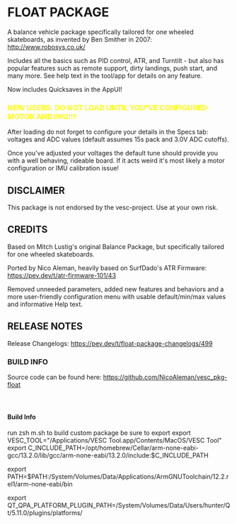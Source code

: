 # FLOAT PACKAGE

A balance vehicle package specifically tailored for one wheeled skateboards, as invented by Ben Smither in 2007: http://www.robosys.co.uk/

Includes all the basics such as PID control, ATR, and Turntilt - but also has popular features such as remote support,  dirty landings, push start, and many more. See help text in the tool/app for details on any feature.

Now includes Quicksaves in the AppUI!

<H3><font color=yellow>NEW USERS: DO NOT LOAD UNTIL YOU'VE CONFIGURED MOTOR AND IMU!!!</font></H3>

After loading do not forget to configure your details in the Specs tab: voltages and ADC values (default assumes 15s pack and 3.0V ADC cutoffs).

Once you've adjusted your voltages the default tune should provide you with a well behaving, rideable board. If it acts weird it's most likely a motor configuration or IMU calibration issue!

<H2>DISCLAIMER</H2>

This package is not endorsed by the vesc-project. Use at your own risk.

<H2>CREDITS</H2>

Based on Mitch Lustig's original Balance Package, but specifically tailored for one wheeled skateboards.

Ported by Nico Aleman, heavily based on SurfDado's ATR Firmware: https://pev.dev/t/atr-firmware-101/43

Removed unneeded parameters, added new features and behaviors and a more user-friendly configuration menu with usable default/min/max values and informative Help text.

<H2>RELEASE NOTES</H2>

Release Changelogs: https://pev.dev/t/float-package-changelogs/499

<H3>BUILD INFO</H3>

Source code can be found here: https://github.com/NicoAleman/vesc_pkg-float

#### &nbsp;
#### Build Info

run zsh m.sh to build custom package
be sure to export 
export VESC_TOOL="/Applications/VESC Tool.app/Contents/MacOS/VESC Tool"
export C_INCLUDE_PATH=/opt/homebrew/Cellar/arm-none-eabi-gcc/13.2.0/lib/gcc/arm-none-eabi/13.2.0/include:$C_INCLUDE_PATH
<!-- think this is the only one needed... -->
export PATH=$PATH:/System/Volumes/Data/Applications/ArmGNUToolchain/12.2.rel1/arm-none-eabi/bin
<!-- dont think this ones needed... -->
export QT_QPA_PLATFORM_PLUGIN_PATH=/System/Volumes/Data/Users/hunter/Qt/5.11.0/plugins/platforms/

<!-- see Connect to Your VESC from Desktop on for connecting to board https://spinningmag.net/articles/vesc-guide/#hardware-10 -->
